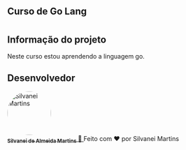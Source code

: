 
## Curso de Go Lang

<h1 align="center">

</h1>

## Informação do projeto

Neste curso estou aprendendo a linguagem go.

## Desenvolvedor

<a href="https://github.com/SilvaneiMartins">
    <img
        style="border-radius:50%"
        src="https://github.com/SilvaneiMartins.png"
        width="100px;"
        alt="Silvanei Martins"
    />
    <br />
    <sub>
        <b>Silvanei de Almeida Martins</b>
    </sub>
</a>
     <a href="https://github.com/SilvaneiMartins" title="Silvanei martins" >
    🚀
 </a>
Feito com ❤️ por Silvanei Martins

